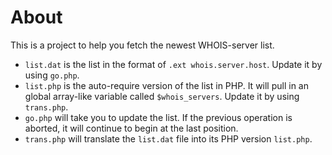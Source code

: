 # About
This is a project to help you fetch the newest WHOIS-server list.
- `list.dat` is the list in the format of `.ext whois.server.host`. Update it by using `go.php`.
- `list.php` is the auto-require version of the list in PHP. It will pull in an global array-like variable called `$whois_servers`. Update it by using `trans.php`.
- `go.php` will take you to update the list. If the previous operation is aborted, it will continue to begin at the last position.
- `trans.php` will translate the `list.dat` file into its PHP version `list.php`.
